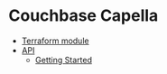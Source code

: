 # Couchbase Capella
- [Terraform module](https://registry.terraform.io/providers/couchbasecloud/couchbase-capella/latest/docs)
- [API](https://docs.couchbase.com/cloud/management-api-reference/index.html)
  - [Getting Started](https://docs.couchbase.com/cloud/management-api-guide/management-api-use.html)
